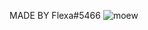 MADE BY Flexa#5466
![moew](https://user-images.githubusercontent.com/114634651/193943922-58cdbe7a-339e-4ed0-99d6-e359ddeec6fc.jpg)
